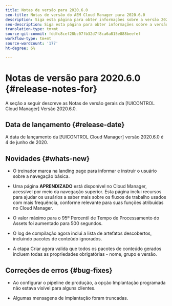 ```yaml
---
title: Notas de versão para 2020.6.0
seo-title: Notas de versão do AEM Cloud Manager para 2020.6.0
description: Siga esta página para obter informações sobre a versão 2020.6.0 do Cloud Manager
seo-description: Siga esta página para obter informações sobre a versão 2020.6.0 do AEM Cloud Manager
translation-type: tm+mt
source-git-commit: fddfc8cef28bc07fb32d7f8ca6a815e888beefef
workflow-type: tm+mt
source-wordcount: '177'
ht-degree: 6%

---
```


# Notas de versão para 2020.6.0 {#release-notes-for}

A seção a seguir descreve as Notas de versão gerais da [!UICONTROL Cloud Manager] Versão 2020.6.0.

## Data de lançamento {#release-date}

A data de lançamento da [!UICONTROL Cloud Manager] versão 2020.6.0 é 4 de junho de 2020.

## Novidades {#whats-new}

* O treinador marca na landing page para informar e instruir o usuário sobre a navegação básica.

* Uma página **APRENDIZADO** está disponível no Cloud Manager, acessível por meio da navegação superior. Esta página inclui recursos para ajudar os usuários a saber mais sobre os fluxos de trabalho usados com mais frequência, conforme relevante para suas funções atribuídas no Cloud Manager.

* O valor máximo para o 95º Percentil de Tempo de Processamento do Assets foi aumentado para 500 segundos.

* O log de compilação agora inclui a lista de artefatos descobertos, incluindo pacotes de conteúdo ignorados.

* A etapa Criar agora valida que todos os pacotes de conteúdo gerados incluem todas as propriedades obrigatórias - nome, grupo e versão.

## Correções de erros {#bug-fixes}

* Ao configurar o pipeline de produção, a opção Implantação programada não estava visível para alguns clientes.

* Algumas mensagens de implantação foram truncadas.
